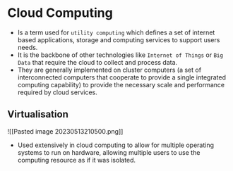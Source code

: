 # Cloud Computing
* Is a term used for `utility computing` which defines a set of internet based applications, storage and computing services to support users needs.
* It is the backbone of other technologies like `Internet of Things` or `Big Data` that require the cloud to collect and process data.
* They are generally implemented on cluster computers (a set of interconnected computers that cooperate to provide a single integrated computing capability) to provide the necessary scale and performance required by cloud services.

## Virtualisation
![[Pasted image 20230513210500.png]]
* Used extensively in cloud computing to allow for multiple operating systems to run on hardware, allowing multiple users to use the computing resource as if it was isolated.